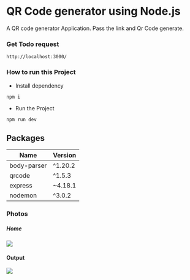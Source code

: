 # QR Code generator using Node.js 
A QR code generator Application. Pass the link and Qr Code generate.

### Get Todo request 
```http://localhost:3000/```

### How to run this Project

- Install dependency

```npm i``` 

- Run the Project

```npm run dev```


## Packages

| Name             | Version                                                                |
| ----------------- | ------------------------------------------------------------------ |
| body-parser | ^1.20.2 |
| qrcode | ^1.5.3 |
| express | ~4.18.1 |
| nodemon | ^3.0.2 |


### Photos 

##### Home

![](https://res.cloudinary.com/dhntmsget/image/upload/v1706794071/Projects/QR%20Generator/Screen%20Short/home.png)

#### Output

![](https://res.cloudinary.com/dhntmsget/image/upload/v1706794071/Projects/QR%20Generator/Screen%20Short/output.png)